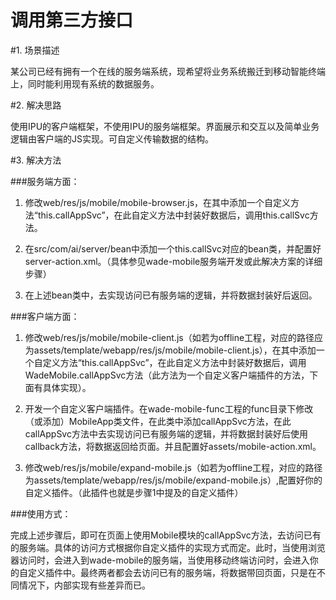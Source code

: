 # 调用第三方接口

#1. 场景描述

某公司已经有拥有一个在线的服务端系统，现希望将业务系统搬迁到移动智能终端上，同时能利用现有系统的数据服务。


#2. 解决思路

使用IPU的客户端框架，不使用IPU的服务端框架。界面展示和交互以及简单业务逻辑由客户端的JS实现。可自定义传输数据的结构。


#3. 解决方法

###服务端方面：

1. 修改web/res/js/mobile/mobile-browser.js，在其中添加一个自定义方法“this.callAppSvc”，在此自定义方法中封装好数据后，调用this.callSvc方法。

2. 在src/com/ai/server/bean中添加一个this.callSvc对应的bean类，并配置好server-action.xml。（具体参见wade-mobile服务端开发或此解决方案的详细步骤）

3. 在上述bean类中，去实现访问已有服务端的逻辑，并将数据封装好后返回。


###客户端方面：

1. 修改web/res/js/mobile/mobile-client.js（如若为offline工程，对应的路径应为assets/template/webapp/res/js/mobile/mobile-client.js），在其中添加一个自定义方法“this.callAppSvc”，在此自定义方法中封装好数据后，调用WadeMobile.callAppSvc方法（此方法为一个自定义客户端插件的方法，下面有具体实现）。

2. 开发一个自定义客户端插件。在wade-mobile-func工程的func目录下修改（或添加）MobileApp类文件，在此类中添加callAppSvc方法，在此callAppSvc方法中去实现访问已有服务端的逻辑，并将数据封装好后使用callback方法，将数据返回给页面。并且配置好assets/mobile-action.xml。

3. 修改web/res/js/mobile/expand-mobile.js（如若为offline工程，对应的路径为assets/template/webapp/res/js/mobile/expand-mobile.js）,配置好你的自定义插件。（此插件也就是步骤1中提及的自定义插件）


###使用方式：

完成上述步骤后，即可在页面上使用Mobile模块的callAppSvc方法，去访问已有的服务端。具体的访问方式根据你自定义插件的实现方式而定。此时，当使用浏览器访问时，会进入到wade-mobile的服务端，当使用移动终端访问时，会进入你的自定义插件中。最终两者都会去访问已有的服务端，将数据带回页面，只是在不同情况下，内部实现有些差异而已。